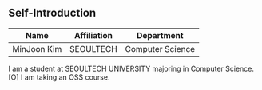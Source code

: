 ## Self-Introduction

 Name       | Affiliation      | Department         |
|------------|------------------|--------------------|
| MinJoon Kim | SEOULTECH | Computer Science   |

I am a student at SEOULTECH UNIVERSITY majoring in Computer Science.
[O] I am taking an OSS course.
